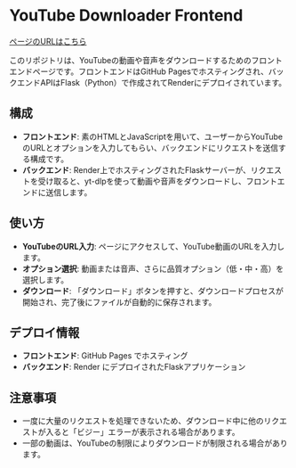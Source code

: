 # YouTube Downloader Frontend
[ページのURLはこちら](https://kinn00kinn.github.io/yt-dl-server-front.github.io/)

このリポジトリは、YouTubeの動画や音声をダウンロードするためのフロントエンドページです。フロントエンドはGitHub Pagesでホスティングされ、バックエンドAPIはFlask（Python）で作成されてRenderにデプロイされています。

## 構成
- **フロントエンド**: 素のHTMLとJavaScriptを用いて、ユーザーからYouTubeのURLとオプションを入力してもらい、バックエンドにリクエストを送信する構成です。
- **バックエンド**: Render上でホスティングされたFlaskサーバーが、リクエストを受け取ると、yt-dlpを使って動画や音声をダウンロードし、フロントエンドに送信します。

## 使い方
- **YouTubeのURL入力**: ページにアクセスして、YouTube動画のURLを入力します。
- **オプション選択**: 動画または音声、さらに品質オプション（低・中・高）を選択します。
- **ダウンロード**: 「ダウンロード」ボタンを押すと、ダウンロードプロセスが開始され、完了後にファイルが自動的に保存されます。

## デプロイ情報
- **フロントエンド**: GitHub Pages でホスティング
- **バックエンド**: Render にデプロイされたFlaskアプリケーション

## 注意事項
- 一度に大量のリクエストを処理できないため、ダウンロード中に他のリクエストが入ると「ビジー」エラーが表示される場合があります。
- 一部の動画は、YouTubeの制限によりダウンロードが制限される場合があります。